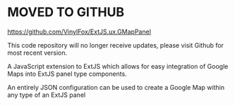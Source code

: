 # MOVED TO GITHUB #

https://github.com/VinylFox/ExtJS.ux.GMapPanel

This code repository will no longer receive updates, please visit Github for most recent version.

A JavaScript extension to ExtJS which allows for easy integration of Google Maps into ExtJS panel type components.

An entirely JSON configuration can be used to create a Google Map within any type of an ExtJS panel